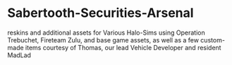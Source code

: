 # Sabertooth-Securities-Arsenal
reskins and additional assets for Various Halo-Sims using Operation Trebuchet, Fireteam Zulu, and base game assets, as well as a few custom-made items courtesy of Thomas, our lead Vehicle Developer and resident MadLad
